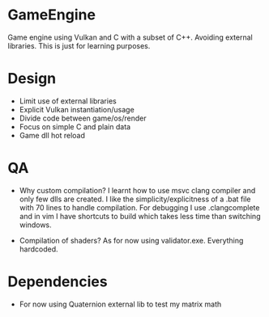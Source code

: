 # GameEngine
Game engine using Vulkan and C with a subset of C++. Avoiding external libraries.
This is just for learning purposes.

# Design
* Limit use of external libraries
* Explicit Vulkan instantiation/usage
* Divide code between game/os/render
* Focus on simple C and plain data
* Game dll hot reload

# QA
* Why custom compilation?
I learnt how to use msvc clang compiler and only few dlls are created.
I like the simplicity/explicitness of a .bat file with 70 lines to handle compilation.
For debugging I use .clangcomplete and in vim I have shortcuts to build which takes
less time than switching windows.

* Compilation of shaders?
As for now using validator.exe. Everything hardcoded. 


# Dependencies
* For now using Quaternion external lib to test my matrix math
